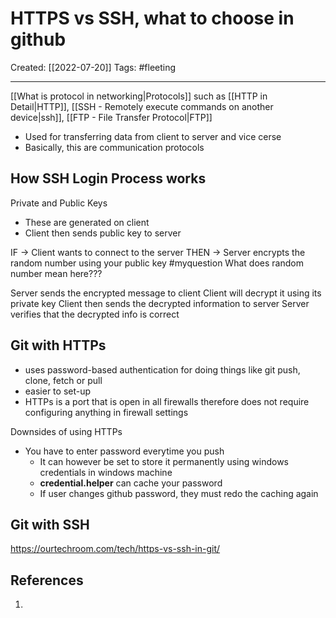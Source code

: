 

# HTTPS vs SSH, what to choose in github
Created:  [[2022-07-20]]
Tags: #fleeting 

---
[[What is protocol in networking|Protocols]] such as
[[HTTP in Detail|HTTP]], [[SSH - Remotely execute commands on another device|ssh]], [[FTP - File Transfer Protocol|FTP]]
- Used for transferring data from client to server and vice cerse
- Basically, this are communication protocols


## How SSH Login Process works
Private and Public Keys
- These are generated on client 
- Client then sends public key to server

IF -> Client wants to connect to the server
THEN -> Server encrypts the random number using your public key 
#myquestion What does random number mean here???

Server sends the encrypted message to client
Client will decrypt it using its private key
Client then sends the decrypted information to server
Server verifies that the decrypted info is correct


## Git with HTTPs
- uses password-based authentication for doing things like git push, clone, fetch or pull
- easier to set-up
- HTTPs is a port that is open in all firewalls therefore does not require configuring anything in firewall settings

Downsides of using HTTPs
- You have to enter password everytime you push
    - It can however be set to store it permanently using windows credentials in windows machine
    - **credential.helper** can cache your password
    - If user changes github password, they must redo the caching again

## Git with SSH
https://ourtechroom.com/tech/https-vs-ssh-in-git/
















## References
1. 